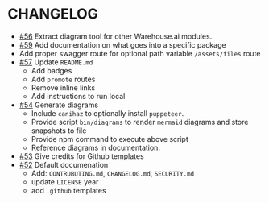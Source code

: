 # CHANGELOG

- [#56] Extract diagram tool for other Warehouse.ai modules.
- [#59] Add documentation on what goes into a specific package
- Add proper swagger route for optional path variable `/assets/files` route
- [#57] Update `README.md`
  - Add badges
  - Add `promote` routes
  - Remove inline links
  - Add instructions to run local
- [#54] Generate diagrams
  - Include `canihaz` to optionally install `puppeteer`.
  - Provide script `bin/diagrams` to render `mermaid` diagrams and store snapshots to file
  - Provide npm command to execute above script
  - Reference diagrams in documentation.
- [#53] Give credits for Github templates
- [#52] Default documenation
  - Add: `CONTRUBUTING.md`, `CHANGELOG.md`, `SECURITY.md`
  - update `LICENSE` year
  - add `.github` templates

[#52]: https://github.com/godaddy/warehouse.ai/pull/52
[#53]: https://github.com/godaddy/warehouse.ai/pull/53
[#54]: https://github.com/godaddy/warehouse.ai/pull/54
[#56]: https://github.com/godaddy/warehouse.ai/pull/56
[#57]: https://github.com/godaddy/warehouse.ai/pull/57
[#59]: https://github.com/godaddy/warehouse.ai/pull/59
